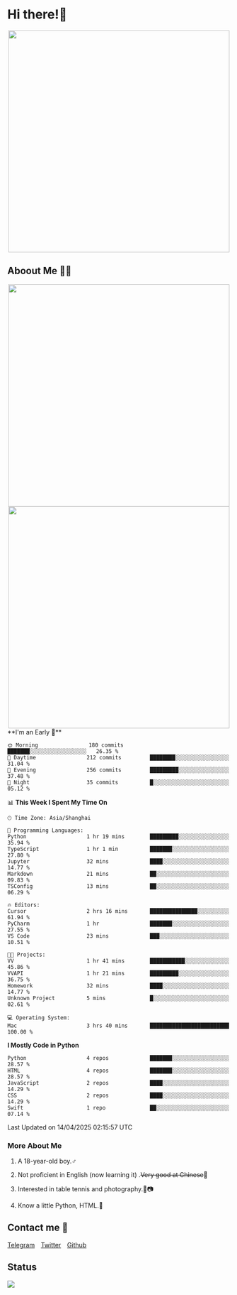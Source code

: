 # Hi there!🎉

<div align=center><img src="https://count.getloli.com/get/@Cicada000?theme=moebooru" width=500px></div>

## Aboout Me 👀💦

<div align=center>
<img src="https://github-readme-stats.vercel.app/api?username=Cicada000&show_icons=true&theme=tokyonight" width=500px>
<br>
<img src="https://github-readme-stats.vercel.app/api/top-langs/?username=Cicada000&show_icons=true&theme=tokyonight&layout=compact" width=500px>
</div>
<!--START_SECTION:waka-->
**I'm an Early 🐤** 

```text
🌞 Morning                180 commits         ███████░░░░░░░░░░░░░░░░░░   26.35 % 
🌆 Daytime                212 commits         ████████░░░░░░░░░░░░░░░░░   31.04 % 
🌃 Evening                256 commits         █████████░░░░░░░░░░░░░░░░   37.48 % 
🌙 Night                  35 commits          █░░░░░░░░░░░░░░░░░░░░░░░░   05.12 % 
```


📊 **This Week I Spent My Time On** 

```text
🕑︎ Time Zone: Asia/Shanghai

💬 Programming Languages: 
Python                   1 hr 19 mins        █████████░░░░░░░░░░░░░░░░   35.94 % 
TypeScript               1 hr 1 min          ███████░░░░░░░░░░░░░░░░░░   27.80 % 
Jupyter                  32 mins             ████░░░░░░░░░░░░░░░░░░░░░   14.77 % 
Markdown                 21 mins             ██░░░░░░░░░░░░░░░░░░░░░░░   09.83 % 
TSConfig                 13 mins             ██░░░░░░░░░░░░░░░░░░░░░░░   06.29 % 

🔥 Editors: 
Cursor                   2 hrs 16 mins       ███████████████░░░░░░░░░░   61.94 % 
PyCharm                  1 hr                ███████░░░░░░░░░░░░░░░░░░   27.55 % 
VS Code                  23 mins             ███░░░░░░░░░░░░░░░░░░░░░░   10.51 % 

🐱‍💻 Projects: 
VV                       1 hr 41 mins        ███████████░░░░░░░░░░░░░░   45.86 % 
VVAPI                    1 hr 21 mins        █████████░░░░░░░░░░░░░░░░   36.75 % 
Homework                 32 mins             ████░░░░░░░░░░░░░░░░░░░░░   14.77 % 
Unknown Project          5 mins              █░░░░░░░░░░░░░░░░░░░░░░░░   02.61 % 

💻 Operating System: 
Mac                      3 hrs 40 mins       █████████████████████████   100.00 % 
```

**I Mostly Code in Python** 

```text
Python                   4 repos             ███████░░░░░░░░░░░░░░░░░░   28.57 % 
HTML                     4 repos             ███████░░░░░░░░░░░░░░░░░░   28.57 % 
JavaScript               2 repos             ████░░░░░░░░░░░░░░░░░░░░░   14.29 % 
CSS                      2 repos             ████░░░░░░░░░░░░░░░░░░░░░   14.29 % 
Swift                    1 repo              ██░░░░░░░░░░░░░░░░░░░░░░░   07.14 % 
```




 Last Updated on 14/04/2025 02:15:57 UTC
<!--END_SECTION:waka-->

### More About Me

1. A 18-year-old boy.♂

2. Not proficient in English (now learning it) .~~Very good at Chinese~~🤣

3. Interested in table tennis and photography.🏓📷

4. Know a little Python, HTML.🐍


## Contact me 💬

[Telegram](https://t.me/CicadaLYW)&emsp;[Twitter](https://twitter.com/Cicada0001)&emsp;[Github](https://github.com/Cicada000)

## Status
<img src="https://weather-icon.journeyad.repl.co/@hangzhou?v=1" align="left">








